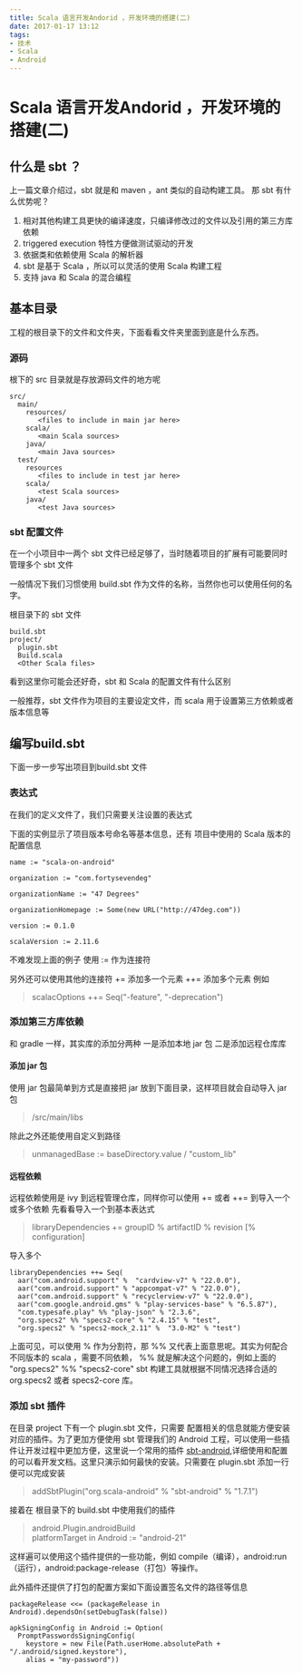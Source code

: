 ```yaml
---
title: Scala 语言开发Andorid ，开发环境的搭建(二) 
date: 2017-01-17 13:12
tags:
- 技术
- Scala
- Android
---
```


# Scala 语言开发Andorid ，开发环境的搭建(二)

## 什么是 sbt ？
上一篇文章介绍过，sbt 就是和 maven ，ant 类似的自动构建工具。
那 sbt 有什么优势呢？

1. 相对其他构建工具更快的编译速度，只编译修改过的文件以及引用的第三方库依赖
2. triggered execution 特性方便做测试驱动的开发
3. 依据类和依赖使用 Scala 的解析器
4. sbt 是基于 Scala ，所以可以灵活的使用 Scala 构建工程
5. 支持 java 和 Scala 的混合编程

## 基本目录
工程的根目录下的文件和文件夹，下面看看文件夹里面到底是什么东西。

### 源码
根下的 src 目录就是存放源码文件的地方呢 
```
src/
  main/
    resources/
       <files to include in main jar here>
    scala/
       <main Scala sources>
    java/
       <main Java sources>
  test/
    resources
       <files to include in test jar here>
    scala/
       <test Scala sources>
    java/
       <test Java sources>

```

### sbt 配置文件
在一个小项目中一两个 sbt 文件已经足够了，当时随着项目的扩展有可能要同时管理多个 sbt 文件

一般情况下我们习惯使用 build.sbt 作为文件的名称，当然你也可以使用任何的名字。

根目录下的 sbt 文件
```
build.sbt
project/
  plugin.sbt
  Build.scala
  <Other Scala files>
```

看到这里你可能会还好奇，sbt 和 Scala  的配置文件有什么区别

一般推荐，sbt 文件作为项目的主要设定文件，而 scala 用于设置第三方依赖或者版本信息等

## 编写build.sbt
下面一步一步写出项目到build.sbt 文件

### 表达式

在我们的定义文件了，我们只需要关注设置的表达式 

下面的实例显示了项目版本号命名等基本信息，还有 项目中使用的 Scala 版本的配置信息
```
name := "scala-on-android"

organization := "com.fortysevendeg"

organizationName := "47 Degrees"

organizationHomepage := Some(new URL("http://47deg.com"))

version := 0.1.0

scalaVersion := 2.11.6
```
不难发现上面的例子 使用 := 作为连接符

另外还可以使用其他的连接符
+= 添加多一个元素
++= 添加多个元素
例如
> scalacOptions ++= Seq("-feature", "-deprecation")

### 添加第三方库依赖

和 gradle 一样，其实库的添加分两种
一是添加本地 jar 包
二是添加远程仓库库

#### 添加 jar 包
使用 jar 包最简单到方式是直接把 jar 放到下面目录，这样项目就会自动导入 jar 包
> /src/main/libs

除此之外还能使用自定义到路径
> unmanagedBase := baseDirectory.value / "custom_lib"


#### 远程依赖
远程依赖使用是 ivy 到远程管理仓库，同样你可以使用 += 或者 ++= 到导入一个或多个依赖
先看看导入一个到基本表达式
> libraryDependencies += groupID % artifactID % revision [% configuration]

导入多个
```
libraryDependencies ++= Seq(
  aar("com.android.support" %  "cardview-v7" % "22.0.0"),
  aar("com.android.support" % "appcompat-v7" % "22.0.0"),
  aar("com.android.support" % "recyclerview-v7" % "22.0.0"),
  aar("com.google.android.gms" % "play-services-base" % "6.5.87"),
  "com.typesafe.play" %% "play-json" % "2.3.6",
  "org.specs2" %% "specs2-core" % "2.4.15" % "test",
  "org.specs2" % "specs2-mock_2.11" %  "3.0-M2" % "test")
```

上面可见，可以使用 % 作为分割符，那 %% 又代表上面意思呢。其实为何配合不同版本的 scala ，需要不同依赖， %% 就是解决这个问题的，例如上面的 "org.specs2" %% "specs2-core"  sbt 构建工具就根据不同情况选择合适的 org.specs2 或者 specs2-core 库。

### 添加 sbt 插件
 在目录 project 下有一个 plugin.sbt 文件，只需要 配置相关的信息就能方便安装对应的插件。为了更加方便使用 sbt 管理我们的 Android 工程，可以使用一些插件让开发过程中更加方便，这里说一个常用的插件
  [sbt-android](https://github.com/scala-android/sbt-android),详细使用和配置的可以看开发文档。这里只演示如何最快的安装。只需要在 plugin.sbt 添加一行便可以完成安装

 > addSbtPlugin("org.scala-android" % "sbt-android" % "1.7.1")

 接着在 根目录下的 build.sbt 中使用我们的插件

 > android.Plugin.androidBuild  
 >  platformTarget in Android := "android-21"


 这样遍可以使用这个插件提供的一些功能，例如 compile（编译），android:run（运行），android:package-release（打包）等操作。

此外插件还提供了打包的配置方案如下面设置签名文件的路径等信息
```
packageRelease <<= (packageRelease in Android).dependsOn(setDebugTask(false))

apkSigningConfig in Android := Option(
  PromptPasswordsSigningConfig(
    keystore = new File(Path.userHome.absolutePath + "/.android/signed.keystore"),
    alias = "my-password"))
```

  


